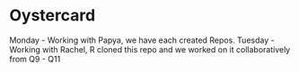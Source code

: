 # Oystercard

Monday - Working with Papya, we have each created Repos.
Tuesday - Working with Rachel, R cloned this repo and we worked on it collaboratively from Q9 - Q11
